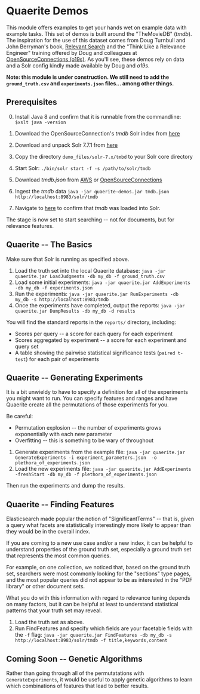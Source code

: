 Quaerite Demos
===========================
This module offers examples to get your hands wet on example data
with example tasks.
This set of demos is built around the "TheMovieDB" (_tmdb_).
The inspiration for the use of this dataset comes from Doug Turnbull and John Berryman's book, [Relevant Search](https://www.manning.com/books/relevant-search)
and the "Think Like a Relevance Engineer" training offered by Doug and colleagues at [OpenSourceConnections (o19s)](https://opensourceconnections.com).
As you'll see, these demos rely on data and a Solr config kindly made available by Doug and _o19s_.

**Note: this module is under construction.  We still need to add the ```ground_truth.csv``` and ```experiments.json``` 
files... among other things.**

Prerequisites
------------
0. Install Java 8 and confirm that it is runnable from the commandline:
 ```$xslt java -version```
1. Download the OpenSourceConnection's _tmdb_ Solr index from [here](https://github.com/o19s/solr-tmdb/tree/master/solr_home)

2. Download and unpack Solr 7.7.1 from [here](http://www.apache.org/dyn/closer.lua/lucene/solr/7.7.1/solr-7.7.1.zip)   

3. Copy the directory ```demo_files/solr-7.x/tmbd``` to your Solr core directory

4. Start Solr:  ```./bin/solr start -f -s /path/to/solr/tmdb```

5. Download _tmdb.json_ from
   [AWS](https://s3.amazonaws.com/es-learn-to-rank.labs.o19s.com/tmdb.json) or [OpenSourceConnections](http://es-learn-to-rank.labs.o19s.com/tmdb.json)

6. Ingest the _tmdb_ data ```java -jar quaerite-demos.jar tmdb.json http://localhost:8983/solr/tmdb```

7. Navigate to [here](http://localhost:8983/solr) to confirm that _tmdb_ was loaded into Solr.

The stage is now set to start searching -- not for documents, but for relevance features.

Quaerite -- The Basics
---------------
Make sure that Solr is running as specified above.

1. Load the truth set into the local Quaerite database: ```java -jar quaerite.jar LoadJudgments -db my_db -f ground_truth.csv```
2. Load some initial experiments: ```java -jar quaerite.jar AddExperiments -db my_db -f experiments.json```
3. Run the experiments: ```java -jar quaerite.jar RunExperiments -db my_db -s http://localhost:8983/tmdb```
4. Once the experiments have completed, output the reports: ```java -jar quaerite.jar DumpResults -db my_db -d results```

You will find the standard reports in the ```reports/``` directory, including:
* Scores per query -- a score for each query for each experiment
* Scores aggregated by experiment -- a score for each experiment and query set
* A table showing the pairwise statistical significance tests (``paired t-test``) for each pair of experiments 

Quaerite -- Generating Experiments
--------------------------
It is a bit unwieldy to have to specify a definition for all of the experiments you might want to run.
You can specify features and ranges and have Quaerite create all the permutations of those experiments for you.

Be careful:
* Permutation explosion -- the number of experiments grows exponentially with each new parameter
* Overfitting -- this is something to be wary of throughout

1. Generate experiments from the example file: ```java -jar quaerite.jar GenerateExperiments -i experiment_parameters.json 
-o plethora_of_experiments.json```
2. Load the new experiments file: ```java -jar quaerite.jar AddExperiments -freshStart -db my_db -f plethora_of_experiments.json```

Then run the experiments and dump the results.

Quaerite -- Finding Features
-----------------------------
Elasticsearch made popular the notion of "SignificantTerms" -- that is, given a query
what facets are statistically interestingly more likely to appear than they would be 
in the overall index.

If you are coming to a new use case and/or a new index, it can be helpful
to understand properties of the ground truth set, especially a ground truth 
set that represents the most common queries.

For example, on one collection, we noticed that, based on the ground truth set, searchers
were most commonly looking for the "sections" type pages, and the most popular queries 
did not appear to be as interested in the "PDF library" or other document sets.

What you do with this information with regard to relevance tuning depends on many factors,
but it can be helpful at least to understand statistical patterns that
your truth set may reveal.

1. Load the truth set as above.
2. Run FindFeatures and specify which fields are your facetable fields with the ```-f``` flag:
```java -jar quaerite.jar FindFeatures -db my_db -s http://localhost:8983/solr/tmdb -f title,keywords,content```

Coming Soon -- Genetic Algorithms
---------------------------------
Rather than going through all of the permutatations with ```GenerateExperiments```, it would be useful to apply 
genetic algorithms to learn which combinations of features that lead to better results.
